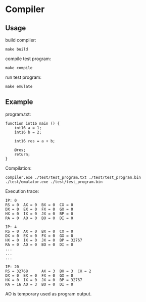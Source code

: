 # Compiler

## Usage
build compiler:
```
make build
```

compile test program:
```
make compile
```

run test program:
```
make emulate
```

## Example
program.txt:
```
function int16 main () {
    int16 a = 1;
    int16 b = 2;

    int16 res = a + b;

    @res;
    return;
}
```

Compilation:
```
compiler.exe ./test/test_program.txt ./test/test_program.bin
./test/emulator.exe ./test/test_program.bin
```

Execution trace:
```
IP: 0
RS = 0  AX = 0  BX = 0  CX = 0
DX = 0  EX = 0  FX = 0  GX = 0
HX = 0  IX = 0  JX = 0  BP = 0
RA = 0  AO = 0  BO = 0  DI = 0

IP: 4
RS = 0  AX = 0  BX = 0  CX = 0
DX = 0  EX = 0  FX = 0  GX = 0
HX = 0  IX = 0  JX = 0  BP = 32767
RA = 0  AO = 0  BO = 0  DI = 0
...
...
...

IP: 20
RS = 32768      AX = 3  BX = 3  CX = 2
DX = 0  EX = 0  FX = 0  GX = 0
HX = 0  IX = 0  JX = 0  BP = 32767
RA = 16 AO = 3  BO = 0  DI = 0
```

AO is temporary used as program output.